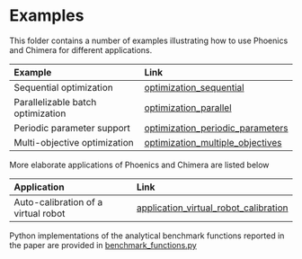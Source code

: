 # Examples

This folder contains a number of examples illustrating how to use Phoenics and Chimera for different applications. 

| Example | Link | 
|:--------|:-----|
| Sequential optimization           |  [optimization_sequential](https://github.com/aspuru-guzik-group/phoenics/tree/master/examples/optimization_sequential)  |
| Parallelizable batch optimization |  [optimization_parallel](https://github.com/aspuru-guzik-group/phoenics/tree/master/examples/optimization_parallel)  |
| Periodic parameter support        |  [optimization_periodic_parameters](https://github.com/aspuru-guzik-group/phoenics/tree/master/examples/optimization_periodic_parameters)  | 
| Multi-objective optimization      |  [optimization_multiple_objectives](https://github.com/aspuru-guzik-group/phoenics/tree/master/examples/optimization_multiple_objectives)  | 

More elaborate applications of Phoenics and Chimera are listed below

| Application 						  | Link                   | 
|:------------------------------------|:-----------------------|
| Auto-calibration of a virtual robot | [application_virtual_robot_calibration](https://github.com/aspuru-guzik-group/phoenics/tree/master/examples/application_robot_calibration) | 

Python implementations of the analytical benchmark functions reported in the paper are provided in [benchmark_functions.py](https://github.com/aspuru-guzik-group/phoenics/blob/master/examples/benchmark_functions.py)
